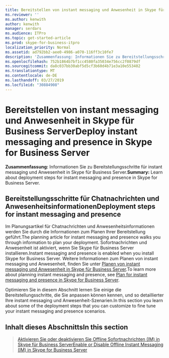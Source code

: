 ```yaml
---
title: Bereitstellen von instant messaging und Anwesenheit in Skype für Business Server
ms.reviewer: ''
ms.author: kenwith
author: kenwith
manager: serdars
ms.audience: ITPro
ms.topic: get-started-article
ms.prod: skype-for-business-itpro
localization_priority: Normal
ms.assetid: ad792bb2-aee0-4986-a070-116ff3c10fe7
description: 'Zusammenfassung: Informationen Sie zu Bereitstellungsschritte für instant messaging und Anwesenheit in Skype für Business Server.'
ms.openlocfilehash: 752b1864b7bf1cc4580fa35034e756cc2f0879df
ms.sourcegitcommit: da8c037bb30abf5d5cf3b60d4b71e3a10e553402
ms.translationtype: MT
ms.contentlocale: de-DE
ms.lasthandoff: 03/27/2019
ms.locfileid: "30884908"
---
```

# <a name="deploy-instant-messaging-and-presence-in-skype-for-business-server"></a><span data-ttu-id="ad98e-103">Bereitstellen von instant messaging und Anwesenheit in Skype für Business Server</span><span class="sxs-lookup"><span data-stu-id="ad98e-103">Deploy instant messaging and presence in Skype for Business Server</span></span>
 
<span data-ttu-id="ad98e-104">**Zusammenfassung:** Informationen Sie zu Bereitstellungsschritte für instant messaging und Anwesenheit in Skype für Business Server.</span><span class="sxs-lookup"><span data-stu-id="ad98e-104">**Summary:** Learn about deployment steps for instant messaging and presence in Skype for Business Server.</span></span>
  
## <a name="deployment-steps-for-instant-messaging-and-presence"></a><span data-ttu-id="ad98e-105">Bereitstellungsschritte für Chatnachrichten und Anwesenheitsinformationen</span><span class="sxs-lookup"><span data-stu-id="ad98e-105">Deployment steps for instant messaging and presence</span></span>

<span data-ttu-id="ad98e-106">Im Planungsartikel für Chatnachrichten und Anwesenheitsinformationen werden Sie durch die Informationen zum Planen Ihrer Bereitstellung geführt.</span><span class="sxs-lookup"><span data-stu-id="ad98e-106">The planning article for instant messaging and presence walks you through information to plan your deployment.</span></span> <span data-ttu-id="ad98e-107">Sofortnachrichten und Anwesenheit ist aktiviert, wenn Sie Skype für Business Server installieren.</span><span class="sxs-lookup"><span data-stu-id="ad98e-107">Instant messaging and presence is enabled when you install Skype for Business Server.</span></span> <span data-ttu-id="ad98e-108">Weitere Informationen zum Planen von instant messaging und Anwesenheit, finden Sie unter [Planen von instant messaging und Anwesenheit in Skype für Business Server](../../plan-your-deployment/instant-messaging-and-presence.md).</span><span class="sxs-lookup"><span data-stu-id="ad98e-108">To learn more about planning instant messaging and presence, see [Plan for instant messaging and presence in Skype for Business Server](../../plan-your-deployment/instant-messaging-and-presence.md).</span></span>
  
<span data-ttu-id="ad98e-109">Optimieren Sie in diesem Abschnitt lernen Sie einige die Bereitstellungsschritte, die Sie anpassen können kennen, und so detaillierter Ihre instant messaging und Anwesenheit-Szenarien.</span><span class="sxs-lookup"><span data-stu-id="ad98e-109">In this section you learn about some of the deployment steps that you can customize to fine tune your instant messaging and presence scenarios.</span></span>
  
## <a name="in-this-section"></a><span data-ttu-id="ad98e-110">Inhalt dieses Abschnitts</span><span class="sxs-lookup"><span data-stu-id="ad98e-110">In this section</span></span>

> [<span data-ttu-id="ad98e-111">Aktivieren Sie oder deaktivieren Sie Offline Sofortnachrichten (IM) in Skype für Business Server</span><span class="sxs-lookup"><span data-stu-id="ad98e-111">Enable or Disable Offline Instant Messaging (IM) in Skype for Business Server</span></span>](enable-or-disable-offline-im.md)
    

